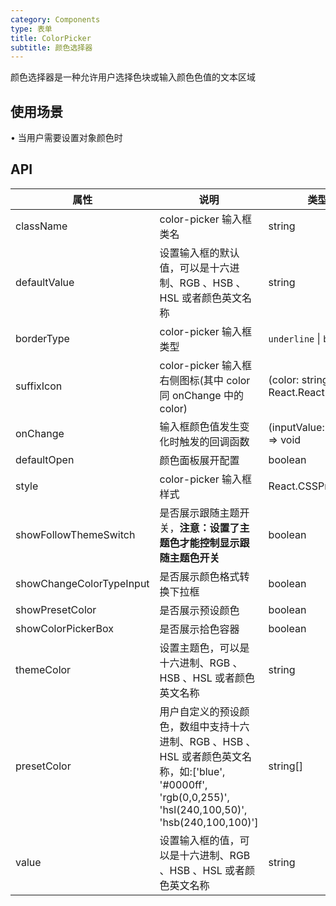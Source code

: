 ```yaml
---
category: Components
type: 表单
title: ColorPicker
subtitle: 颜色选择器
---
```


颜色选择器是一种允许用户选择色块或输入颜色色值的文本区域

## 使用场景

• 当用户需要设置对象颜色时

## API

| 属性 | 说明 | 类型 | 默认值 | 版本 |
| --- | --- | --- | --- | --- |
| className | color-picker 输入框类名 | string | - | 1.0.0 |
| defaultValue | 设置输入框的默认值，可以是十六进制、RGB 、HSB 、HSL 或者颜色英文名称 | string | - | 1.0.0 |
| borderType | color-picker 输入框类型 | `underline` \| `bordered` | `bordered` | 1.0.0 |
| suffixIcon | color-picker 输入框右侧图标(其中 color 同 onChange 中的 color) | (color: string) => React.ReactNode | - | 1.0.0 |
| onChange | 输入框颜色值发生变化时触发的回调函数 | (inputValue: string) => void | - | 1.0.0 |
| defaultOpen | 颜色面板展开配置 | boolean | false | 1.0.0 |
| style | color-picker 输入框样式 | React.CSSProperties | - | 1.0.0 |
| showFollowThemeSwitch | 是否展示跟随主题开关，**注意：设置了主题色才能控制显示跟随主题色开关** | boolean | false | 1.0.0 |
| showChangeColorTypeInput | 是否展示颜色格式转换下拉框 | boolean | true | 1.0.0 |
| showPresetColor | 是否展示预设颜色 | boolean | true | 1.0.0 |
| showColorPickerBox | 是否展示拾色容器 | boolean | false | 1.0.0 |
| themeColor | 设置主题色，可以是十六进制、RGB 、HSB 、HSL 或者颜色英文名称 | string | - | 1.0.0 |
| presetColor | 用户自定义的预设颜色，数组中支持十六进制、RGB 、HSB 、HSL 或者颜色英文名称，如:\['blue', '#0000ff', 'rgb(0,0,255)', 'hsl(240,100,50)', 'hsb(240,100,100)'\] | string[] | - | 1.0.0 |
| value | 设置输入框的值，可以是十六进制、RGB 、HSB 、HSL 或者颜色英文名称 | string | - | 1.0.0 |
